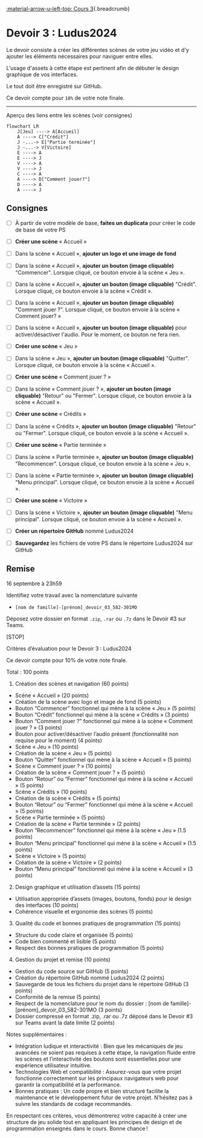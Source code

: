 [:material-arrow-u-left-top: Cours 3](../cours03.md){.breadcrumb}

# Devoir 3 : Ludus2024

Le devoir consiste à créer les différentes scènes de votre jeu vidéo et d'y ajouter les éléments nécessaires pour naviguer entre elles.

L'usage d'assets à cette étape est pertinent afin de débuter le design graphique de vos interfaces.

Le tout doit être enregistré sur GitHub.

Ce devoir compte pour `10%` de votre note finale.

---

Aperçu des liens entre les scènes (voir consignes)

``` mermaid
flowchart LR
    J[Jeu] ----> A[Accueil]
    A ----> C["Crédit"]
    J -...-> E["Partie terminée"]
    J -...-> V[Victoire]
    E ----> A
    E ----> J
    V ----> A
    V ----> J
    C ----> A
    A ----> D["Comment jouer?"]
    D ----> A
    A ----> J
```

## Consignes

* [ ] À partir de votre modèle de base, **faites un duplicata** pour créer le code de base de votre PS

* [ ] **Créer une scène** « Accueil »
* [ ] Dans la scène « Accueil », **ajouter un logo et une image de fond**
* [ ] Dans la scène « Accueil », **ajouter un bouton (image cliquable)** "Commencer". Lorsque cliqué, ce bouton envoie à la scène « Jeu ».
* [ ] Dans la scène « Accueil », **ajouter un bouton (image cliquable)** "Crédit". Lorsque cliqué, ce bouton envoie à la scène « Crédit ».
* [ ] Dans la scène « Accueil », **ajouter un bouton (image cliquable)** "Comment jouer ?". Lorsque cliqué, ce bouton envoie à la scène « Comment jouer? »
* [ ] Dans la scène « Accueil », **ajouter un bouton (image cliquable)** pour activer/désactiver l'audio. Pour le moment, ce bouton ne fera rien.

* [ ] **Créer une scène** « Jeu »
* [ ] Dans la scène « Jeu », **ajouter un bouton (image cliquable)** "Quitter". Lorsque cliqué, ce bouton envoie à la scène « Accueil ».

* [ ] **Créer une scène** « Comment jouer ? »
* [ ] Dans la scène « Comment jouer ? », **ajouter un bouton (image cliquable)** "Retour" ou "Fermer". Lorsque cliqué, ce bouton envoie à la scène « Accueil ».

* [ ] **Créer une scène** « Crédits »
* [ ] Dans la scène « Crédits », **ajouter un bouton (image cliquable)** "Retour" ou "Fermer". Lorsque cliqué, ce bouton envoie à la scène « Accueil ».

* [ ] **Créer une scène** « Partie terminée »
* [ ] Dans la scène « Partie terminée », **ajouter un bouton (image cliquable)** "Recommencer". Lorsque cliqué, ce bouton envoie à la scène « Jeu ».
* [ ] Dans la scène « Partie terminée », **ajouter un bouton (image cliquable)** "Menu principal". Lorsque cliqué, ce bouton envoie à la scène « Accueil ».

* [ ] **Créer une scène** « Victoire »
* [ ] Dans la scène « Victoire », **ajouter un bouton (image cliquable)** "Menu principal". Lorsque cliqué, ce bouton envoie à la scène « Accueil ».

* [ ] **Créer un répertoire GitHub** nommé Ludus2024
* [ ] **Sauvegardez** les fichiers de votre PS dans le répertoire Ludus2024 sur GitHub

## Remise

16 septembre à 23h59

Identifiez votre travail avec la nomenclature suivante

* `[nom de famille]-[prénom]_devoir_03_582-301MO`

Déposez votre dossier en format `.zip`, `.rar` ou `.7z` dans le Devoir #3 sur Teams.

[STOP]

Critères d’évaluation pour le Devoir 3 : Ludus2024

Ce devoir compte pour 10% de votre note finale.

Total : 100 points

1. Création des scènes et navigation (60 points)

* Scène « Accueil » (20 points)
* Création de la scène avec logo et image de fond (5 points)
* Bouton “Commencer” fonctionnel qui mène à la scène « Jeu » (5 points)
* Bouton “Crédit” fonctionnel qui mène à la scène « Crédits » (3 points)
* Bouton “Comment jouer ?” fonctionnel qui mène à la scène « Comment jouer ? » (3 points)
* Bouton pour activer/désactiver l’audio présent (fonctionnalité non requise pour le moment) (4 points)
* Scène « Jeu » (10 points)
* Création de la scène « Jeu » (5 points)
* Bouton “Quitter” fonctionnel qui mène à la scène « Accueil » (5 points)
* Scène « Comment jouer ? » (10 points)
* Création de la scène « Comment jouer ? » (5 points)
* Bouton “Retour” ou “Fermer” fonctionnel qui mène à la scène « Accueil » (5 points)
* Scène « Crédits » (10 points)
* Création de la scène « Crédits » (5 points)
* Bouton “Retour” ou “Fermer” fonctionnel qui mène à la scène « Accueil » (5 points)
* Scène « Partie terminée » (5 points)
* Création de la scène « Partie terminée » (2 points)
* Bouton “Recommencer” fonctionnel qui mène à la scène « Jeu » (1.5 points)
* Bouton “Menu principal” fonctionnel qui mène à la scène « Accueil » (1.5 points)
* Scène « Victoire » (5 points)
* Création de la scène « Victoire » (2 points)
* Bouton “Menu principal” fonctionnel qui mène à la scène « Accueil » (3 points)

 2. Design graphique et utilisation d’assets (15 points)

* Utilisation appropriée d’assets (images, boutons, fonds) pour le design des interfaces (10 points)
* Cohérence visuelle et ergonomie des scènes (5 points)

3. Qualité du code et bonnes pratiques de programmation (15 points)

* Structure du code claire et organisée (5 points)
* Code bien commenté et lisible (5 points)
* Respect des bonnes pratiques de programmation (5 points)

4. Gestion du projet et remise (10 points)

* Gestion du code source sur GitHub (5 points)
* Création du répertoire GitHub nommé Ludus2024 (2 points)
* Sauvegarde de tous les fichiers du projet dans le répertoire GitHub (3 points)
* Conformité de la remise (5 points)
* Respect de la nomenclature pour le nom du dossier : [nom de famille]-[prénom]_devoir_03_582-301MO (3 points)
* Dossier compressé en format .zip, .rar ou .7z déposé dans le Devoir #3 sur Teams avant la date limite (2 points)

Notes supplémentaires :

* Intégration ludique et interactivité : Bien que les mécaniques de jeu avancées ne soient pas requises à cette étape, la navigation fluide entre les scènes et l’interactivité des boutons sont essentielles pour une expérience utilisateur intuitive.
* Technologies Web et compatibilité : Assurez-vous que votre projet fonctionne correctement sur les principaux navigateurs web pour garantir la compatibilité et la performance.
* Bonnes pratiques : Un code propre et bien structuré facilite la maintenance et le développement futur de votre projet. N’hésitez pas à suivre les standards de codage recommandés.

En respectant ces critères, vous démontrerez votre capacité à créer une structure de jeu solide tout en appliquant les principes de design et de programmation enseignés dans le cours. Bonne chance !
